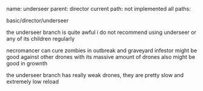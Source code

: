 name: underseer
parent: director
current path: not implemented
all paths:

  basic/director/underseer

the underseer branch is quite awful
i do not recommend using underseer or any of its children regularly

necromancer can cure zombies in outbreak and graveyard
infestor might be good against other drones with its massive amount of drones
also might be good in grownth

the underseer branch has really weak drones, they are pretty slow and extremely low reload